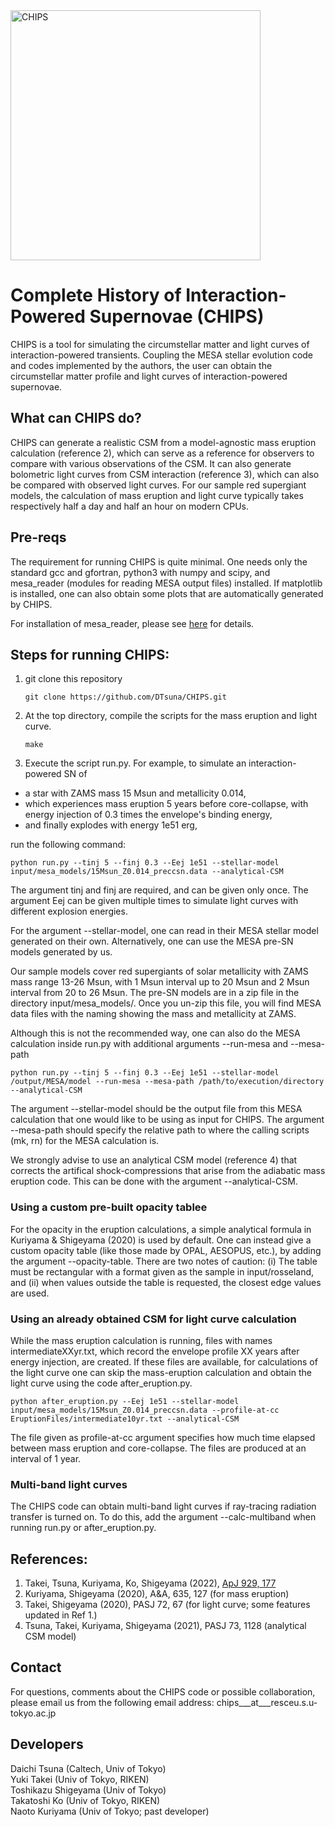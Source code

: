 <img width="400" alt="CHIPS" src="https://user-images.githubusercontent.com/20248820/142557110-6e2a3032-aaf1-4f62-8d49-bb0364b20173.png">

# Complete History of Interaction-Powered Supernovae (CHIPS)

CHIPS is a tool for simulating the circumstellar matter and light curves of
interaction-powered transients. Coupling the MESA stellar evolution
code and codes implemented by the authors, the user can obtain the
circumstellar matter profile and light curves of interaction-powered
supernovae.

## What can CHIPS do?

CHIPS can generate a realistic CSM from a model-agnostic mass eruption calculation (reference 2), which can serve as a reference for observers to compare with various observations of the CSM. It can also generate bolometric light curves from CSM interaction (reference 3), which can also be compared with observed light curves. For our sample red supergiant models, the calculation of mass eruption and light curve typically takes respectively half a day and half an hour on modern CPUs.

## Pre-reqs

The requirement for running CHIPS is quite minimal. One needs only the standard gcc and gfortran, python3 with numpy and scipy, and mesa_reader (modules for reading MESA output files) installed. If matplotlib is installed, one can also obtain some plots that are automatically generated by CHIPS.

For installation of mesa_reader, please see [here](https://docs.mesastar.org/en/release-r21.12.1/using_mesa/output.html?highlight=reader#what-is-mesa-reader) for details.

## Steps for running CHIPS:
1. git clone this repository

	`git clone https://github.com/DTsuna/CHIPS.git`

2. At the top directory, compile the scripts for the mass eruption and light curve.

	`make`

3. Execute the script run.py. For example, to simulate an interaction-powered SN of  
- a star with ZAMS mass 15 Msun and metallicity 0.014, 
- which experiences mass eruption 5 years before core-collapse, with energy injection of 0.3 times the envelope's binding energy, 
- and finally explodes with energy 1e51 erg,

run the following command:


	python run.py --tinj 5 --finj 0.3 --Eej 1e51 --stellar-model input/mesa_models/15Msun_Z0.014_preccsn.data --analytical-CSM


The argument tinj and finj are required, and can be given only once. The argument Eej can be given multiple times to simulate light curves with different explosion energies.

For the argument --stellar-model, one can read in their MESA stellar model generated on their own. Alternatively, one can use the MESA pre-SN models generated by us. 

Our sample models cover red supergiants of solar metallicity with ZAMS mass range 13-26 Msun, with 1 Msun interval up to 20 Msun and 2 Msun interval from 20 to 26 Msun. The pre-SN models are in a zip file in the directory input/mesa_models/. Once you un-zip this file, you will find MESA data files with the naming showing the mass and metallicity at ZAMS.

Although this is not the recommended way, one can also do the MESA calculation inside run.py with additional arguments --run-mesa and --mesa-path


	python run.py --tinj 5 --finj 0.3 --Eej 1e51 --stellar-model /output/MESA/model --run-mesa --mesa-path /path/to/execution/directory --analytical-CSM 

The argument --stellar-model should be the output file from this MESA calculation that one would like to be using as input for CHIPS. The argument --mesa-path should specify the relative path to where the calling scripts (mk, rn) for the MESA calculation is.

We strongly advise to use an analytical CSM model (reference 4) that corrects the artifical shock-compressions that arise from the adiabatic mass eruption code. This can be done with the argument --analytical-CSM.

### Using a custom pre-built opacity tablee 
For the opacity in the eruption calculations, a simple analytical formula in Kuriyama & Shigeyama (2020) is used by default. One can instead give a custom opacity table (like those made by OPAL, AESOPUS, etc.), by adding the argument --opacity-table. There are two notes of caution: (i) The table must be rectangular with a format given as the sample in input/rosseland, and (ii) when values outside the table is requested, the closest edge values are used.

### Using an already obtained CSM for light curve calculation
While the mass eruption calculation is running, files with names intermediateXXyr.txt, which record the envelope profile XX years after energy injection, are created. If these files are available, for calculations of the light curve one can skip the mass-eruption calculation and obtain the light curve using the code after_eruption.py.


	python after_eruption.py --Eej 1e51 --stellar-model input/mesa_models/15Msun_Z0.014_preccsn.data --profile-at-cc EruptionFiles/intermediate10yr.txt --analytical-CSM

The file given as profile-at-cc argument specifies how much time elapsed between mass eruption and core-collapse. The files are produced at an interval of 1 year.

### Multi-band light curves
The CHIPS code can obtain multi-band light curves if ray-tracing radiation transfer is turned on. To do this, add the argument --calc-multiband when running run.py or after_eruption.py.

## References:
1. Takei, Tsuna, Kuriyama, Ko, Shigeyama (2022), [ApJ 929, 177](https://iopscience.iop.org/article/10.3847/1538-4357/ac60fe)
2. Kuriyama, Shigeyama (2020), A&A, 635, 127 (for mass eruption)
3. Takei, Shigeyama (2020), PASJ 72, 67 (for light curve; some features updated in Ref 1.)
4. Tsuna, Takei, Kuriyama, Shigeyama (2021), PASJ 73, 1128 (analytical CSM model) 


## Contact
For questions, comments about the CHIPS code or possible collaboration, please email us from the following email address:
chips___at___resceu.s.u-tokyo.ac.jp


## Developers
Daichi Tsuna (Caltech, Univ of Tokyo)  
Yuki Takei (Univ of Tokyo, RIKEN)  
Toshikazu Shigeyama (Univ of Tokyo)  
Takatoshi Ko (Univ of Tokyo, RIKEN)  
Naoto Kuriyama (Univ of Tokyo; past developer)
